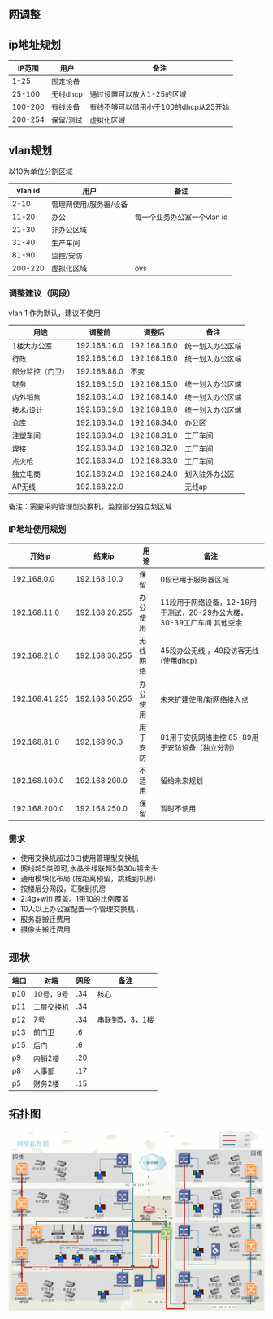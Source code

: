  



## 网调整

## ip地址规划

| IP范围  | 用户      | 备注                                  |
| ------- | --------- | ------------------------------------- |
| 1-25    | 固定设备  |                                       |
| 25-100  | 无线dhcp  | 通过设置可以放大1-25的区域            |
| 100-200 | 有线设备  | 有线不够可以借用小于100的dhcp从25开始 |
| 200-254 | 保留/测试 | 虚拟化区域                            |



## vlan规划

以10为单位分割区域

| vlan id | 用户                   | 备注                        |
| ------- | ---------------------- | --------------------------- |
| 2-10    | 管理网使用/服务器/设备 |                             |
| 11-20   | 办公                   | 每一个业务办公室一个vlan id |
| 21-30   | 非办公区域             |                             |
| 31-40   | 生产车间               |                             |
| 81-90   | 监控/安防              |                             |
| 200-220 | 虚拟化区域             | ovs                         |



### 调整建议（网段）

vlan 1 作为默认，建议不使用

| 用途      | 调整前       | 调整后       | 备注                                                         |
| ---------------- | ------------ | ------------ | ------------------------------------------------------------ |
| 1楼大办公室      | 192.168.16.0 | 192.168.16.0 | 统一划入办公区端                                             |
| 行政             | 192.168.16.0 | 192.168.16.0 | 统一划入办公区端                                             |
| 部分监控（门卫） | 192.168.88.0 | 不变         |  |
| 财务             | 192.168.15.0 | 192.168.15.0 | 统一划入办公区端                                             |
| 内外销售         | 192.168.14.0 | 192.168.14.0 | 统一划入办公区端                                             |
| 技术/设计        | 192.168.19.0 | 192.168.19.0 | 统一划入办公区端                                             |
| 仓库             | 192.168.34.0 | 192.168.34.0 | 办公区                                                       |
| 注塑车间         | 192.168.34.0 | 192.168.31.0 | 工厂车间                                                     |
| 焊接             | 192.168.34.0 | 192.168.32.0 | 工厂车间                                                     |
| 点火枪           | 192.168.34.0 | 192.168.33.0 | 工厂车间                                                     |
| 独立电商         | 192.168.24.0 | 192.168.24.0 | 划入驻外办公区                                               |
| AP无线 | 192.168.22.0 |              | 无线ap |

备注：需要采购管理型交换机，监控部分独立划区域



### IP地址使用规划

| 开始ip         | 结束ip         | 用途     | 备注                                                         |
| -------------- | -------------- | -------- | ------------------------------------------------------------ |
| 192.168.0.0    | 192.168.10.0   | 保留     | 0段已用于服务器区域                                          |
| 192.168.11.0   | 192.168.20.255 | 办公使用 | 11段用于网络设备，12-19用于测试，20-29办公大楼，30-39工厂车间 其他空余 |
| 192.168.21.0   | 192.168.30.255 | 无线网络 | 45段办公无线  ，49段访客无线 (使用dhcp)                      |
| 192.168.41.255 | 192.168.50.255 | 办公使用 | 未来扩建使用/新网络接入点                                    |
| 192.168.81.0   | 192.168.90.0   | 用于安防 | 81用于安抚网络主控  85-89用于安防设备（独立分割）            |
| 192.168.100.0  | 192.168.200.0  | 不适用   | 留给未来规划                                                 |
| 192.168.200.0  | 192.168.250.0  | 保留     | 暂时不使用                                                   |





### 需求

* 使用交换机超过8口使用管理型交换机
* 网线超5类即可,水晶头绿联超5类30u镀金头
* 通用模块化布局 (按距离预留，跳线到机房)
* 按楼层分网段，汇聚到机房
* 2.4g+wifi  覆盖。1带10的比例覆盖
* 10人以上办公室配置一个管理交换机  .
* 服务器搬迁费用
* 摄像头搬迁费用





## 现状

| 端口   | 对端     | 网段   | 备注        |
| ------- | --------- | ------ | ---------------- |
| p10           | 10号，9号     | .34    | 核心             |
| p11           | 二层交换机    | .34    |   |
| p12           | 7号           | .34    | 串联到5，3，1楼     |
| p13           | 前门卫        | .6     |      |
| p15           | 后门          | .6     |    |
| p9            | 内销2楼       | .20    |       |
| p8 | 人事部 | .17 | |
| p5 | 财务2楼 | .15 |                |

## 拓扑图



![](./img/网络拓扑图.png)